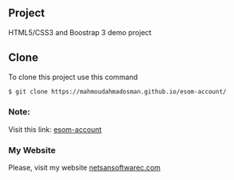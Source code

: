 ## Project
 HTML5/CSS3 and Boostrap 3 demo project
## Clone
To clone this project use this command

```bash
$ git clone https://mahmoudahmadosman.github.io/esom-account/
```


 
### Note: 
Visit this link: [esom-account](https://mahmoudahmadosman.github.io/esom-account/)
 


### My Website
 Please, visit my website
[netsansoftwarec.com](https://www.netsansoftware.com/)
